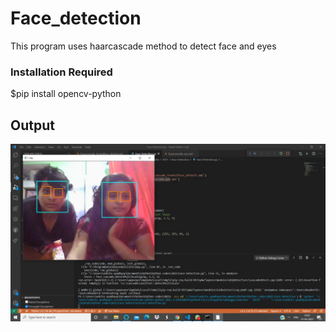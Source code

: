 # Face_detection
This program uses haarcascade method to detect face and eyes

<h3>Installation Required</h3>
$pip install opencv-python

<h2>Output</h3>
<img src="https://github.com/ankita2002/Face_detection/blob/main/WhatsApp%20Image%202021-03-21%20at%202.02.31%20PM.jpeg">
